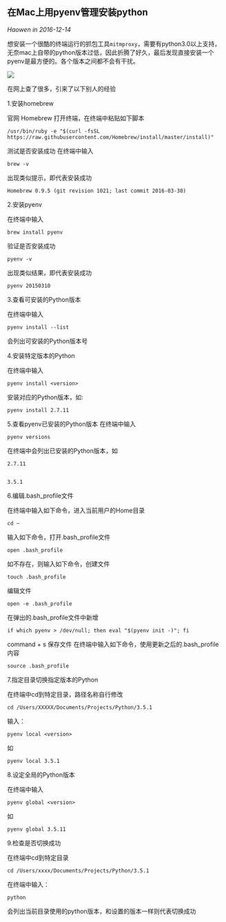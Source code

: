 ## 在Mac上用pyenv管理安装python
*Haowen in 2016-12-14*

想安装一个很酷的终端运行的抓包工具```mitmproxy```，需要有python3.0以上支持，无奈mac上自带的python版本过低，因此折腾了好久，最后发现直接安装一个pyenv是最方便的。各个版本之间都不会有干扰。

![](http://function.withyoufriends.com/image/doc/170301.png?imageView2/0/q/75|watermark/2/text/SGFvd2VuJ3MgQmxvZyB8IFBvd2VyZWQgYnkgUWluaXU=/font/ZG9rY2hhbXBh/fontsize/500/fill/I0VGRUZFRg==/dissolve/100/gravity/SouthEast/dx/20/dy/20)

在网上查了很多，引来了以下别人的经验

1.安装homebrew

官网 Homebrew
打开终端，在终端中粘贴如下脚本

    /usr/bin/ruby -e "$(curl -fsSL https://raw.githubusercontent.com/Homebrew/install/master/install)"

测试是否安装成功
在终端中输入

    brew -v

出现类似提示，即代表安装成功


    Homebrew 0.9.5 (git revision 1021; last commit 2016-03-30)


2.安装pyenv

在终端中输入

    brew install pyenv

验证是否安装成功

    pyenv -v

出现类似结果，即代表安装成功

    pyenv 20150310


3.查看可安装的Python版本

在终端中输入

    pyenv install --list

会列出可安装的Python版本号

4.安装特定版本的Python

在终端中输入

    pyenv install <version>

安装对应的Python版本，如:

    pyenv install 2.7.11


5.查看pyenv已安装的Python版本
在终端中输入

    pyenv versions

在终端中会列出已安装的Python版本，如

    2.7.11


    3.5.1


6.编辑.bash_profile文件

在终端中输入如下命令，进入当前用户的Home目录

    cd ~

输入如下命令，打开.bash_profile文件

    open .bash_profile

如不存在，则输入如下命令，创建文件

    touch .bash_profile

编辑文件

    open -e .bash_profile

在弹出的.bash_profile文件中新增

    if which pyenv > /dev/null; then eval "$(pyenv init -)"; fi

command + s 保存文件
在终端中输入如下命令，使用更新之后的.bash_profile内容

    source .bash_profile



7.指定目录切换指定版本的Python

在终端中cd到特定目录，路径名称自行修改

    cd /Users/XXXXX/Documents/Projects/Python/3.5.1

输入：

    pyenv local <version>

如

    pyenv local 3.5.1



8.设定全局的Python版本

在终端中输入

    pyenv global <version>

如

    pyenv global 3.5.11


9.检查是否切换成功

在终端中cd到特定目录

    cd /Users/xxxx/Documents/Projects/Python/3.5.1

在终端中输入：

    python

会列出当前目录使用的python版本，和设置的版本一样则代表切换成功
